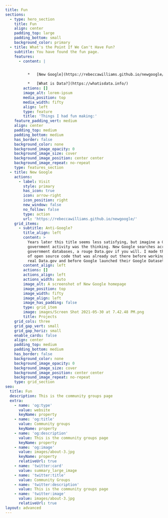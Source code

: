 ```yaml
---
title: Fun
sections:
  - type: hero_section
    title: Fun
    align: center
    padding_top: large
    padding_bottom: small
    background_color: primary
  - title: What's the Point If We Can't Have Fun?
    subtitle: You have found the fun page.
    features:
      - content: |


          *   [New Google](https://rebeccawilliams.github.io/newgoogle/)

          *   [What is Data?](https://whatisdata.info/)
        actions: []
        image_alt: lorem-ipsum
        media_position: top
        media_width: fifty
        align: left
        type: feature
        title: 'Things I had fun making:'
    feature_padding_vert: medium
    align: center
    padding_top: medium
    padding_bottom: medium
    has_border: false
    background_color: none
    background_image_opacity: 0
    background_image_size: cover
    background_image_position: center center
    background_image_repeat: no-repeat
    type: features_section
  - title: New Google
    actions:
      - label: Visit
        style: primary
        has_icon: true
        icon: arrow-right
        icon_position: right
        new_window: false
        no_follow: false
        type: action
        url: 'https://rebeccawilliams.github.io/newgoogle/'
    grid_items:
      - subtitle: Anti-Google?
        title_align: left
        content: >
          Years later this title seems less satisfying, but imagine a Google for
          government activity was the thinking. New Google searches across
          government databases, a rouge Data.gov if you will. I made this on top
          of open source code that was already out there before working at the
          real Data.gov and before Google launched their Google Dataset Search.
        content_align: left
        actions: []
        actions_align: left
        actions_width: auto
        image_alt: A screenshot of New Google homepage
        image_position: top
        image_width: fifty
        image_align: left
        image_has_padding: false
        type: grid_item
        image: images/Screen Shot 2021-05-30 at 7.42.48 PM.png
        title: Projects
    grid_cols: three
    grid_gap_vert: small
    grid_gap_horiz: small
    enable_cards: false
    align: center
    padding_top: medium
    padding_bottom: medium
    has_border: false
    background_color: none
    background_image_opacity: 0
    background_image_size: cover
    background_image_position: center center
    background_image_repeat: no-repeat
    type: grid_section
seo:
  title: Fun
  description: This is the community groups page
  extra:
    - name: 'og:type'
      value: website
      keyName: property
    - name: 'og:title'
      value: Community groups
      keyName: property
    - name: 'og:description'
      value: This is the community groups page
      keyName: property
    - name: 'og:image'
      value: images/about-3.jpg
      keyName: property
      relativeUrl: true
    - name: 'twitter:card'
      value: summary_large_image
    - name: 'twitter:title'
      value: Community Groups
    - name: 'twitter:description'
      value: This is the community groups page
    - name: 'twitter:image'
      value: images/about-3.jpg
      relativeUrl: true
layout: advanced
---
```

